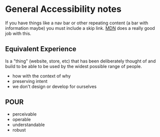# General Accessibility notes

If you have things like a nav bar or other repeating content (a bar with information maybe) you must include a skip link. [MDN](https://developer.mozilla.org/en-US/) does a really good job with this.

## Equivalent Experience

Is a "thing" (website, store, etc) that has been deliberately thought of and build to be able to be used by the widest possible range of people.

- how with the context of why
- preserving intent
- we don't design or develop for ourselves

## POUR

- perceivable
- operable
- understandable
- robust
